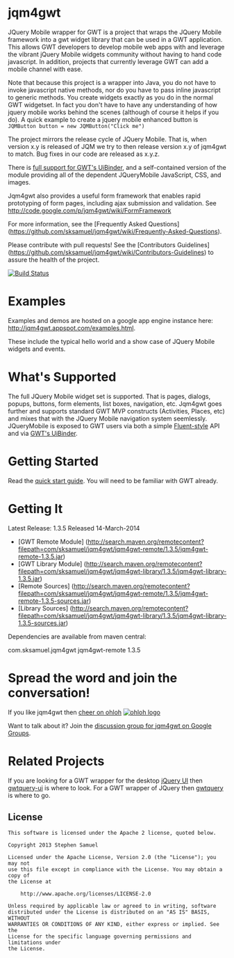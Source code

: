 jqm4gwt
=======

JQuery Mobile wrapper for GWT is a project that wraps the JQuery Mobile framework into a gwt widget library that can be used in a GWT application. This allows GWT developers to develop mobile web apps with and leverage the vibrant jQuery Mobile widgets community without having to hand code javascript. In addition, projects that currently leverage GWT can add a mobile channel with ease.

Note that because this project is a wrapper into Java, you do not have to invoke javascript native methods, nor do you have to pass inline javascript to generic methods. You create widgets exactly as you do in the normal GWT widgetset. In fact you don't have to have any understanding of how jquery mobile works behind the scenes (although of course it helps if you do). 
A quick example to create a jquery mobile enhanced button is `JQMButton button = new JQMButton("Click me")`

The project mirrors the release cycle of JQuery Mobile. That is, when version x.y is released of JQM we try to then release version x.y of jqm4gwt to match. Bug fixes in our code are released as x.y.z.

There is [full support for GWT's UiBinder](https://github.com/jqm4gwt/jqm4gwt/wiki/Using-jqm4gwt-with-UiBinder),
 and a self-contained version of the module providing all of the dependent JQueryMobile JavaScript, CSS, and images.

Jqm4gwt also provides a useful form framework that enables rapid prototyping of form pages, including ajax submission and validation. See http://code.google.com/p/jqm4gwt/wiki/FormFramework

For more information, see the [Frequently Asked Questions] (https://github.com/sksamuel/jqm4gwt/wiki/Frequently-Asked-Questions).

Please contribute with pull requests! See the [Contributors Guidelines] (https://github.com/sksamuel/jqm4gwt/wiki/Contributors-Guidelines) to assure the health of the project.

[![Build Status](https://travis-ci.org/jqm4gwt/jqm4gwt.png)](https://travis-ci.org/jqm4gwt/jqm4gwt)

Examples
========

Examples and demos are hosted on a google app engine instance here: http://jqm4gwt.appspot.com/examples.html.

These include the typical hello world and a show case of JQuery Mobile widgets and events.

What's Supported
========

The full JQuery Mobile widget set is supported. That is pages, dialogs, popups, buttons, form elements, list boxes, navigation, etc.
Jqm4gwt goes further and supports standard GWT MVP constructs (Activities, Places, etc) and mixes that with the JQuery Mobile navigation system seemlessly.
JQueryMobile is exposed to GWT users via both a simple [Fluent-style](http://en.wikipedia.org/wiki/Fluent_interface) API and via
[GWT's UiBinder](https://developers.google.com/web-toolkit/doc/latest/DevGuideUiBinder).

Getting Started
========

Read the [quick start guide](https://github.com/jqm4gwt/jqm4gwt/wiki/Getting-Started). You will need to be familiar with GWT already.

Getting It
========

Latest Release: 1.3.5 Released 14-March-2014
 * [GWT Remote Module] (http://search.maven.org/remotecontent?filepath=com/sksamuel/jqm4gwt/jqm4gwt-remote/1.3.5/jqm4gwt-remote-1.3.5.jar)
 * [GWT Library Module] (http://search.maven.org/remotecontent?filepath=com/sksamuel/jqm4gwt/jqm4gwt-library/1.3.5/jqm4gwt-library-1.3.5.jar)
 * [Remote Sources] (http://search.maven.org/remotecontent?filepath=com/sksamuel/jqm4gwt/jqm4gwt-remote/1.3.5/jqm4gwt-remote-1.3.5-sources.jar)
 * [Library Sources] (http://search.maven.org/remotecontent?filepath=com/sksamuel/jqm4gwt/jqm4gwt-library/1.3.5/jqm4gwt-library-1.3.5-sources.jar)

Dependencies are available from maven central:

<dependency>
  <groupId>com.sksamuel.jqm4gwt</groupId>
  <artifactId>jqm4gwt-remote</artifactId>
  <version>1.3.5</version>
</dependency>

Spread the word and join the conversation!
================

If you like jqm4gwt then [cheer on ohloh](https://www.ohloh.net/stack_entries/new?project_id=jqm4gwt&ref=sample)
[![ohloh logo](https://www.ohloh.net/images/stack/iusethis/static_logo.png)](https://www.ohloh.net/stack_entries/new?project_id=jqm4gwt&ref=sample)

Want to talk about it? Join the [discussion group for jqm4gwt on Google Groups](https://groups.google.com/forum/?fromgroups#!forum/jqm4gwt).

Related Projects
================

If you are looking for a GWT wrapper for the desktop [jQuery UI](http://jqueryui.com) then [gwtquery-ui](http://code.google.com/p/gwtquery-ui/) is where to look.
For a GWT wrapper of JQuery then [gwtquery](http://code.google.com/p/gwtquery) is where to go.


## License
```
This software is licensed under the Apache 2 license, quoted below.

Copyright 2013 Stephen Samuel

Licensed under the Apache License, Version 2.0 (the "License"); you may not
use this file except in compliance with the License. You may obtain a copy of
the License at

    http://www.apache.org/licenses/LICENSE-2.0

Unless required by applicable law or agreed to in writing, software
distributed under the License is distributed on an "AS IS" BASIS, WITHOUT
WARRANTIES OR CONDITIONS OF ANY KIND, either express or implied. See the
License for the specific language governing permissions and limitations under
the License.
```


